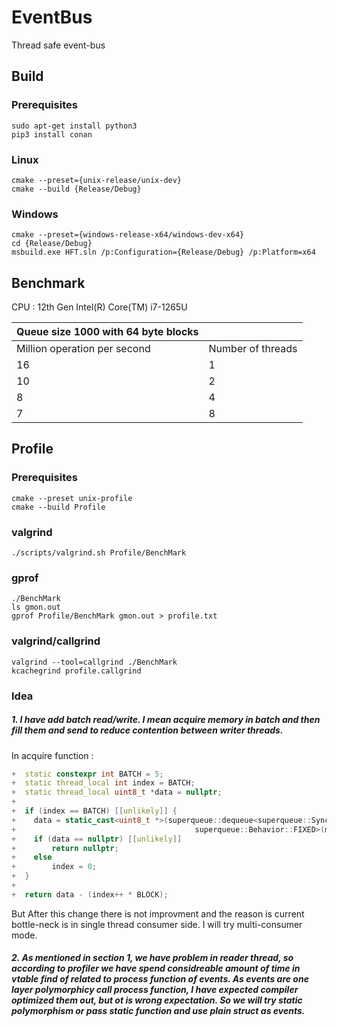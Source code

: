 # EventBus
Thread safe event-bus

## Build <a name="build"></a>
### Prerequisites <a name="pre"></a>
```
sudo apt-get install python3
pip3 install conan
```
### Linux <a name="linux"></a>
```
cmake --preset={unix-release/unix-dev}
cmake --build {Release/Debug}
```
### Windows <a name="windows"></a>
```
cmake --preset={windows-release-x64/windows-dev-x64}
cd {Release/Debug}
msbuild.exe HFT.sln /p:Configuration={Release/Debug} /p:Platform=x64
```
## Benchmark <a name="benchmark"></a>
CPU : 12th Gen Intel(R) Core(TM) i7-1265U

| Queue size 1000 with 64 byte blocks |                   |
|--------------------------------------|-------------------|
|     Million  operation per second    | Number of threads |
| 16                                   | 1                 |
| 10                                   | 2                 |
| 8                                    | 4                 |
| 7                                    | 8                 |

## Profile

### Prerequisites
```
cmake --preset unix-profile
cmake --build Profile
```
### valgrind
```
./scripts/valgrind.sh Profile/BenchMark
```

### gprof
```
./BenchMark
ls gmon.out
gprof Profile/BenchMark gmon.out > profile.txt
```

### valgrind/callgrind
```
valgrind --tool=callgrind ./BenchMark
kcachegrind profile.callgrind
```

### Idea
##### 1. I have add batch read/write. I mean acquire memory in batch and then fill them and send to reduce contention between writer threads.
In acquire function :
```cpp
+  static constexpr int BATCH = 5;                                                                                      
+  static thread_local int index = BATCH;                                                                               
+  static thread_local uint8_t *data = nullptr;                                                                         
+                                                                                                                       
+  if (index == BATCH) [[unlikely]] {                                                                                   
+    data = static_cast<uint8_t *>(superqueue::dequeue<superqueue::SyncType::MULTI_THREAD,                              
+                                        superqueue::Behavior::FIXED>(mempool->pool, BATCH));                           
+    if (data == nullptr) [[unlikely]]                                                                                  
+        return nullptr;                                                                                                
+    else                                                                                                               
+        index = 0;                                                                                                     
+  }                                                                                                                    
+                                                                                                                       
+  return data - (index++ * BLOCK);                                                                                     

```
But After this change there is not improvment and the reason is current bottle-neck is in single thread consumer side.
I will try multi-consumer mode.

##### 2. As mentioned in section 1, we have problem in reader thread, so according to profiler we have spend considreable amount of time in vtable find of related to process function of events. As events are one layer polymorphicy call process function, I have expected compiler optimized them out, but ot is wrong expectation. So we will try static polymorphism or pass static function and use plain struct as events.
